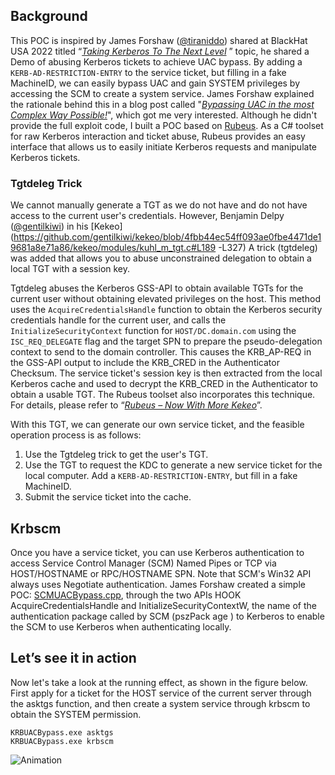 ## Background

This POC is inspired by James Forshaw ([@tiraniddo](https://twitter.com/tiraniddo)) shared at BlackHat USA 2022 titled “[*Taking Kerberos To The Next Level*](https://i.blackhat.com/USA-22/Wednesday/US-22-Forshaw-Taking-Kerberos-To-The-Next-Level.pdf) ” topic, he shared a Demo of abusing Kerberos tickets to achieve UAC bypass. By adding a `KERB-AD-RESTRICTION-ENTRY` to the service ticket, but filling in a fake MachineID, we can easily bypass UAC and gain SYSTEM privileges by accessing the SCM to create a system service. James Forshaw explained the rationale behind this in a blog post called "[*Bypassing UAC in the most Complex Way Possible!*](https://www.tiraniddo.dev/2022/03/bypassing-uac-in-most-complex-way.html)", which got me very interested. Although he didn't provide the full exploit code, I built a POC based on [Rubeus](https://github.com/GhostPack/Rubeus#tgtdeleg). As a C# toolset for raw Kerberos interaction and ticket abuse, Rubeus provides an easy interface that allows us to easily initiate Kerberos requests and manipulate Kerberos tickets.

### Tgtdeleg Trick

We cannot manually generate a TGT as we do not have and do not have access to the current user's credentials. However, Benjamin Delpy ([@gentilkiwi](https://github.com/gentilkiwi)) in his [Kekeo](https://github.com/gentilkiwi/kekeo/blob/4fbb44ec54ff093ae0fbe4471de19681a8e71a86/kekeo/modules/kuhl_m_tgt.c#L189 -L327) A trick (tgtdeleg) was added that allows you to abuse unconstrained delegation to obtain a local TGT with a session key.

Tgtdeleg abuses the Kerberos GSS-API to obtain available TGTs for the current user without obtaining elevated privileges on the host. This method uses the `AcquireCredentialsHandle` function to obtain the Kerberos security credentials handle for the current user, and calls the `InitializeSecurityContext` function for `HOST/DC.domain.com` using the `ISC_REQ_DELEGATE` flag and the target SPN to prepare the pseudo-delegation context to send to the domain controller. This causes the KRB_AP-REQ in the GSS-API output to include the KRB_CRED in the Authenticator Checksum. The service ticket's session key is then extracted from the local Kerberos cache and used to decrypt the KRB_CRED in the Authenticator to obtain a usable TGT. The Rubeus toolset also incorporates this technique. For details, please refer to “[*Rubeus – Now With More Kekeo*](https://blog.harmj0y.net/redteaming/rubeus-now-with-more-kekeo/#tgtdeleg)”.

With this TGT, we can generate our own service ticket, and the feasible operation process is as follows:

1. Use the Tgtdeleg trick to get the user's TGT.
2. Use the TGT to request the KDC to generate a new service ticket for the local computer. Add a `KERB-AD-RESTRICTION-ENTRY`, but fill in a fake MachineID.
3. Submit the service ticket into the cache.

## Krbscm

Once you have a service ticket, you can use Kerberos authentication to access Service Control Manager (SCM) Named Pipes or TCP via HOST/HOSTNAME or RPC/HOSTNAME SPN. Note that SCM's Win32 API always uses Negotiate authentication. James Forshaw created a simple POC: [SCMUACBypass.cpp](https://gist.github.com/tyranid/c24cfd1bd141d14d4925043ee7e03c82), through the two APIs HOOK AcquireCredentialsHandle and InitializeSecurityContextW, the name of the authentication package called by SCM (pszPack age ) to Kerberos to enable the SCM to use Kerberos when authenticating locally.

## Let’s see it in action

Now let's take a look at the running effect, as shown in the figure below. First apply for a ticket for the HOST service of the current server through the asktgs function, and then create a system service through krbscm to obtain the SYSTEM permission.

```console
KRBUACBypass.exe asktgs
KRBUACBypass.exe krbscm
```

![Animation](C:\Users\whoami\Desktop\Animation.gif)